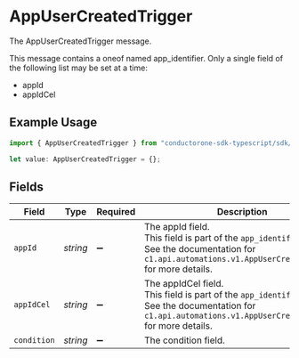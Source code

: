 # AppUserCreatedTrigger

The AppUserCreatedTrigger message.

This message contains a oneof named app_identifier. Only a single field of the following list may be set at a time:
  - appId
  - appIdCel


## Example Usage

```typescript
import { AppUserCreatedTrigger } from "conductorone-sdk-typescript/sdk/models/shared";

let value: AppUserCreatedTrigger = {};
```

## Fields

| Field                                                                                                                                                           | Type                                                                                                                                                            | Required                                                                                                                                                        | Description                                                                                                                                                     |
| --------------------------------------------------------------------------------------------------------------------------------------------------------------- | --------------------------------------------------------------------------------------------------------------------------------------------------------------- | --------------------------------------------------------------------------------------------------------------------------------------------------------------- | --------------------------------------------------------------------------------------------------------------------------------------------------------------- |
| `appId`                                                                                                                                                         | *string*                                                                                                                                                        | :heavy_minus_sign:                                                                                                                                              | The appId field.<br/>This field is part of the `app_identifier` oneof.<br/>See the documentation for `c1.api.automations.v1.AppUserCreatedTrigger` for more details. |
| `appIdCel`                                                                                                                                                      | *string*                                                                                                                                                        | :heavy_minus_sign:                                                                                                                                              | The appIdCel field.<br/>This field is part of the `app_identifier` oneof.<br/>See the documentation for `c1.api.automations.v1.AppUserCreatedTrigger` for more details. |
| `condition`                                                                                                                                                     | *string*                                                                                                                                                        | :heavy_minus_sign:                                                                                                                                              | The condition field.                                                                                                                                            |